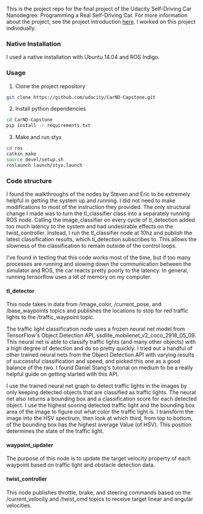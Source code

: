 This is the project repo for the final project of the Udacity Self-Driving Car Nanodegree: Programming a Real Self-Driving Car. For more information about the project, see the project introduction [here](https://classroom.udacity.com/nanodegrees/nd013/parts/6047fe34-d93c-4f50-8336-b70ef10cb4b2/modules/e1a23b06-329a-4684-a717-ad476f0d8dff/lessons/462c933d-9f24-42d3-8bdc-a08a5fc866e4/concepts/5ab4b122-83e6-436d-850f-9f4d26627fd9). I worked on this project individually.

### Native Installation

I used a native installation with Ubuntu 14.04 and ROS Indigo.

### Usage

1. Clone the project repository
```bash
git clone https://github.com/udacity/CarND-Capstone.git
```

2. Install python dependencies
```bash
cd CarND-Capstone
pip install -r requirements.txt
```
3. Make and run styx
```bash
cd ros
catkin_make
source devel/setup.sh
roslaunch launch/styx.launch
```

### Code structure

I found the walkthroughs of the nodes by Steven and Eric to be extremely helpful in getting the system up and running. I did not need to make modifications to most of the instruction they provided. The only structural change I made was to turn the tl_classifier class into a separately running ROS node. Calling the image_classifier on every cycle of tl_detection added too much latency to the system and had undesirable effects on the twist_controller. Instead, I run the tl_classifier node at 10hz and publish the latest classification results, which tl_detection subscribes to. This allows the slowness of the classification to remain outside of the control loops.

I've found in testing that this code works most of the time, but if too many processes are running and slowing down the communication between the simulator and ROS, the car reacts pretty poorly to the latency. In general, running tensorflow uses a lot of memory on my computer.

#### tl_detector

This node takes in data from /image_color, /current_pose, and /base_waypoints topics and publishes the locations to stop for red traffic lights to the /traffic_waypoint topic. 

The traffic light classification node uses a frozen neural net model from TensorFlow's Object Detection API, ssdlite_mobilenet_v2_coco_2918_05_09. This neural net is able to classify traffic lights (and many other objects) with a high degree of detection and do so pretty quickly. I tried out a handful of other trained neural nets from the Object Detection API with varying results of successful classification and speed, and picked this one as a good balance of the two. I found Daniel Stang's tutorial on medium to be a really helpful guide on getting started with this API.

I use the trained neural net graph to detect traffic lights in the images by only keeping detected objects that are classified as traffic lights. The neural net also returns a bounding box and a classification score for each detected object. I use the highest scoring detected traffic light and the bounding box area of the image to figure out what color the traffic light is. I transform the image into the HSV spectrum, then look at which third, from top to bottom, of the bounding box has the highest average Value (of HSV). This position determines the state of the traffic light.

#### waypoint_updater

The purpose of this node is to update the target velocity property of each waypoint based on traffic light and obstacle detection data.

#### twist_controller

This node publishes throttle, brake, and steering commands based on the /current_velocity and /twist_cmd topics to receive target linear and angular velocities.



